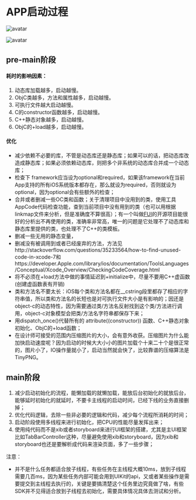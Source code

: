 # APP启动过程

![avatar](https://mmbiz.qpic.cn/mmbiz_png/foPACGrddJ0cHJzFKTLj6Try0K3vqtFQOcR1RfWGcDoTN2wLGBXkJSynty02w1sD6FCy2nHAQiaGMibAiaNDAFpwQ/640?wx_fmt=png&tp=webp&wxfrom=5&wx_lazy=1)

![avatar](https://mmbiz.qpic.cn/mmbiz_png/foPACGrddJ0cHJzFKTLj6Try0K3vqtFQuDsfLplFoqNIYicsiaJ2Sv520DxYZpjLbqIF2z9m09oGFnKjzWQu4msg/640?wx_fmt=png&tp=webp&wxfrom=5&wx_lazy=1)

## pre-main阶段

####  耗时的影响因素：

1. 动态库加载越多，启动越慢。
2. ObjC类越多，方法和属性越多，启动越慢。
3. 可执行文件越大启动越慢。
4. C的constructor函数越多，启动越慢。
5. C++静态对象越多，启动越慢。
6. ObjC的+load越多，启动越慢。

#### 优化

* 减少依赖不必要的库，不管是动态库还是静态库；如果可以的话，把动态库改造成静态库；如果必须依赖动态库，则把多个非系统的动态库合并成一个动态库；
* 检查下 framework应当设为optional和required，如果该framework在当前App支持的所有iOS系统版本都存在，那么就设为required，否则就设为optional，因为optional会有些额外的检查； 
* 合并或者删减一些OC类和函数；关于清理项目中没用到的类，使用工具AppCode代码检查功能，查到当前项目中没有用到的类（也可以用根据linkmap文件来分析，但是准确度不算很高）；有一个叫做[FUI](https://github.com/dblock/fui)的开源项目能很好的分析出不再使用的类，准确率非常高，唯一的问题是它处理不了动态库和静态库里提供的类，也处理不了C++的类模板。
* 删减一些无用的静态变量，
* 删减没有被调用到或者已经废弃的方法，方法见http://stackoverflow.com/questions/35233564/how-to-find-unused-code-in-xcode-7和https://developer.Apple.com/library/ios/documentation/ToolsLanguages/Conceptual/Xcode_Overview/CheckingCodeCoverage.html
* 将不必须在+load方法中做的事情延迟到+initialize中，尽量不要用C++虚函数(创建虚函数表有开销)
* 类和方法名不要太长：iOS每个类和方法名都在__cstring段里都存了相应的字符串值，所以类和方法名的长短也是对可执行文件大小是有影响的；因还是object-c的动态特性，因为需要通过类/方法名反射找到这个类/方法进行调用，object-c对象模型会把类/方法名字符串都保存下来；
* 用dispatch_once()代替所有的 attribute((constructor)) 函数、C++静态对象初始化、ObjC的+load函数；
* 在设计师可接受的范围内压缩图片的大小，会有意外收获。压缩图片为什么能加快启动速度呢？因为启动的时候大大小小的图片加载个十来二十个是很正常的，图片小了，IO操作量就小了，启动当然就会快了，比较靠谱的压缩算法是TinyPNG。

## main阶段

1. 减少启动初始化的流程，能懒加载的就懒加载，能放后台初始化的就放后台，能够延时初始化的就延时，不要卡主线程的启动时间，已经下线的业务直接删掉； 
2. 优化代码逻辑，去除一些非必要的逻辑和代码，减少每个流程所消耗的时间； 
3. 启动阶段使用多线程来进行初始化，把CPU的性能尽量发挥出来； 
4. 使用纯代码而不是xib或者storyboard来进行UI框架的搭建，尤其是主UI框架比如TabBarController这种，尽量避免使用xib和storyboard，因为xib和storyboard也还是要解析成代码来渲染页面，多了一些步骤； 



注意：

* 并不是什么任务都适合放子线程，有些任务在主线程大概10ms，放到子线程需要几百ms，因为某些任务内部可能会用到UIKit的api，又或者某些操作是需要提交到主线程去执行的，关键是要搞清楚这个任务里边究竟做了啥，有些SDK并不见得适合放到子线程去初始化，需要具体情况具体去测试和分析。